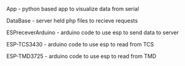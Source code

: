 App - python based app to visualize data from serial

DataBase - server held php files to recieve requests

ESPreceverArduino - arduino code to use esp to send data to server

ESP-TCS3430 - arduino code to use esp to read from TCS

ESP-TMD3725 - arduino code to use esp to read from TMD
